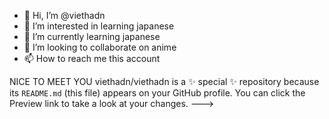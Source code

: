 - 👋 Hi, I’m @viethadn
- 👀 I’m interested in learning japanese
- 🌱 I’m currently learning japanese
- 💞️ I’m looking to collaborate on anime
- 📫 How to reach me this account

NICE TO MEET YOU
viethadn/viethadn is a ✨ special ✨ repository because its `README.md` (this file) appears on your GitHub profile.
You can click the Preview link to take a look at your changes.
--->
